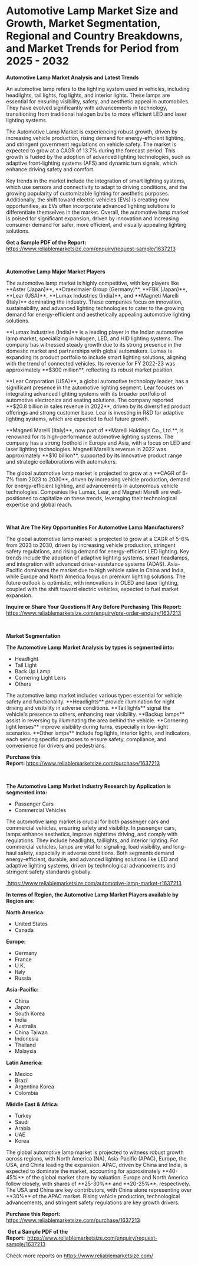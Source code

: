<p><h1>Automotive Lamp Market Size and Growth, Market Segmentation, Regional and Country Breakdowns, and Market Trends for Period from 2025 -  2032</h1></p><p><strong>Automotive Lamp Market Analysis and Latest Trends</strong></p>
<p><p>An automotive lamp refers to the lighting system used in vehicles, including headlights, tail lights, fog lights, and interior lights. These lamps are essential for ensuring visibility, safety, and aesthetic appeal in automobiles. They have evolved significantly with advancements in technology, transitioning from traditional halogen bulbs to more efficient LED and laser lighting systems.</p><p>The Automotive Lamp Market is experiencing robust growth, driven by increasing vehicle production, rising demand for energy-efficient lighting, and stringent government regulations on vehicle safety. The market is expected to grow at a CAGR of 13.7% during the forecast period. This growth is fueled by the adoption of advanced lighting technologies, such as adaptive front-lighting systems (AFS) and dynamic turn signals, which enhance driving safety and comfort.</p><p>Key trends in the market include the integration of smart lighting systems, which use sensors and connectivity to adapt to driving conditions, and the growing popularity of customizable lighting for aesthetic purposes. Additionally, the shift toward electric vehicles (EVs) is creating new opportunities, as EVs often incorporate advanced lighting solutions to differentiate themselves in the market. Overall, the automotive lamp market is poised for significant expansion, driven by innovation and increasing consumer demand for safer, more efficient, and visually appealing lighting solutions.</p></p>
<p><strong>Get a Sample PDF of the Report:&nbsp;</strong> <a href="https://www.reliablemarketsize.com/enquiry/request-sample/1637213?utm_campaign=1879&utm_medium=2&utm_source=Github&utm_content=ia&utm_term=21012025&utm_id=automotive-lamp">https://www.reliablemarketsize.com/enquiry/request-sample/1637213</a></p>
<p>&nbsp;</p>
<p><strong>Automotive Lamp Major Market Players</strong></p>
<p><p>The automotive lamp market is highly competitive, with key players like **Aster (Japan)**, **Draexlmaier Group (Germany)**, **FBK (Japan)**, **Lear (USA)**, **Lumax Industries (India)**, and **Magneti Marelli (Italy)** dominating the industry. These companies focus on innovation, sustainability, and advanced lighting technologies to cater to the growing demand for energy-efficient and aesthetically appealing automotive lighting solutions.</p><p>**Lumax Industries (India)** is a leading player in the Indian automotive lamp market, specializing in halogen, LED, and HID lighting systems. The company has witnessed steady growth due to its strong presence in the domestic market and partnerships with global automakers. Lumax is expanding its product portfolio to include smart lighting solutions, aligning with the trend of connected vehicles. Its revenue for FY 2022-23 was approximately **$300 million**, reflecting its robust market position.</p><p>**Lear Corporation (USA)**, a global automotive technology leader, has a significant presence in the automotive lighting segment. Lear focuses on integrating advanced lighting systems with its broader portfolio of automotive electronics and seating solutions. The company reported **$20.8 billion in sales revenue in 2022**, driven by its diversified product offerings and strong customer base. Lear is investing in R&D for adaptive lighting systems, which are expected to fuel future growth.</p><p>**Magneti Marelli (Italy)**, now part of **Marelli Holdings Co., Ltd.**, is renowned for its high-performance automotive lighting systems. The company has a strong foothold in Europe and Asia, with a focus on LED and laser lighting technologies. Magneti Marelli’s revenue in 2022 was approximately **$10 billion**, supported by its innovative product range and strategic collaborations with automakers.</p><p>The global automotive lamp market is projected to grow at a **CAGR of 6-7% from 2023 to 2030**, driven by increasing vehicle production, demand for energy-efficient lighting, and advancements in autonomous vehicle technologies. Companies like Lumax, Lear, and Magneti Marelli are well-positioned to capitalize on these trends, leveraging their technological expertise and global reach.</p></p>
<p>&nbsp;</p>
<p><strong>What Are The Key Opportunities For Automotive Lamp Manufacturers?</strong></p>
<p><p>The global automotive lamp market is projected to grow at a CAGR of 5-6% from 2023 to 2030, driven by increasing vehicle production, stringent safety regulations, and rising demand for energy-efficient LED lighting. Key trends include the adoption of adaptive lighting systems, smart headlamps, and integration with advanced driver-assistance systems (ADAS). Asia-Pacific dominates the market due to high vehicle sales in China and India, while Europe and North America focus on premium lighting solutions. The future outlook is optimistic, with innovations in OLED and laser lighting, coupled with the shift toward electric vehicles, expected to fuel market expansion.</p></p>
<p><strong>Inquire or Share Your Questions If Any Before Purchasing This Report:</strong> <a href="https://www.reliablemarketsize.com/enquiry/pre-order-enquiry/1637213?utm_campaign=1879&utm_medium=2&utm_source=Github&utm_content=ia&utm_term=21012025&utm_id=automotive-lamp">https://www.reliablemarketsize.com/enquiry/pre-order-enquiry/1637213</a></p>
<p>&nbsp;</p>
<p><strong>Market Segmentation</strong></p>
<p><strong>The Automotive Lamp Market Analysis by types is segmented into:</strong></p>
<p><ul><li>Headlight</li><li>Tail Light</li><li>Back Up Lamp</li><li>Cornering Light Lens</li><li>Others</li></ul></p>
<p><p>The automotive lamp market includes various types essential for vehicle safety and functionality. **Headlights** provide illumination for night driving and visibility in adverse conditions. **Tail lights** signal the vehicle's presence to others, enhancing rear visibility. **Backup lamps** assist in reversing by illuminating the area behind the vehicle. **Cornering light lenses** improve visibility during turns, especially in low-light scenarios. **Other lamps** include fog lights, interior lights, and indicators, each serving specific purposes to ensure safety, compliance, and convenience for drivers and pedestrians.</p></p>
<p><strong>Purchase this Report:&nbsp;</strong><a href="https://www.reliablemarketsize.com/purchase/1637213?utm_campaign=1879&utm_medium=2&utm_source=Github&utm_content=ia&utm_term=21012025&utm_id=automotive-lamp">https://www.reliablemarketsize.com/purchase/1637213</a></p>
<p>&nbsp;</p>
<p><strong>The Automotive Lamp Market Industry Research by Application is segmented into:</strong></p>
<p><ul><li>Passenger Cars</li><li>Commercial Vehicles</li></ul></p>
<p><p>The automotive lamp market is crucial for both passenger cars and commercial vehicles, ensuring safety and visibility. In passenger cars, lamps enhance aesthetics, improve nighttime driving, and comply with regulations. They include headlights, taillights, and interior lighting. For commercial vehicles, lamps are vital for signaling, load visibility, and long-haul safety, especially in adverse conditions. Both segments demand energy-efficient, durable, and advanced lighting solutions like LED and adaptive lighting systems, driven by technological advancements and stringent safety standards globally.</p></p>
<p><a href="https://www.reliablemarketsize.com/automotive-lamp-market-r1637213?utm_campaign=1879&utm_medium=2&utm_source=Github&utm_content=ia&utm_term=21012025&utm_id=automotive-lamp">&nbsp;https://www.reliablemarketsize.com/automotive-lamp-market-r1637213</a></p>
<p><strong>In terms of Region, the Automotive Lamp Market Players available by Region are:</strong></p>
<p>
    <p> <strong> North America: </strong>
        <ul>
            <li>United States</li>
            <li>Canada</li>
        </ul>
        </p> 
    <p> <strong> Europe: </strong>
        <ul>
            <li>Germany</li>
            <li>France</li>
            <li>U.K.</li>
            <li>Italy</li>
            <li>Russia</li>
        </ul>
        </p> 
    <p> <strong> Asia-Pacific: </strong>
        <ul>
            <li>China</li>
            <li>Japan</li>
            <li>South Korea</li>
            <li>India</li>
            <li>Australia</li>
            <li>China Taiwan</li>
            <li>Indonesia</li>
            <li>Thailand</li>
            <li>Malaysia</li>
        </ul>
        </p> 
    <p> <strong> Latin America: </strong>
        <ul>
            <li>Mexico</li>
            <li>Brazil</li>
            <li>Argentina Korea</li>
            <li>Colombia</li>
        </ul>
        </p> 
    <p> <strong> Middle East & Africa: </strong>
        <ul>
            <li>Turkey</li>
            <li>Saudi</li>
            <li>Arabia</li>
            <li>UAE</li>
            <li>Korea</li>
        </ul>
    </p>
    </p>
<p><p>The global automotive lamp market is projected to witness robust growth across regions, with North America (NA), Asia-Pacific (APAC), Europe, the USA, and China leading the expansion. APAC, driven by China and India, is expected to dominate the market, accounting for approximately **40-45%** of the global market share by valuation. Europe and North America follow closely, with shares of **25-30%** and **20-25%**, respectively. The USA and China are key contributors, with China alone representing over **30%** of the APAC market. Rising vehicle production, technological advancements, and stringent safety regulations are key growth drivers.</p></p>
<p><strong>Purchase this Report: </strong><a href="https://www.reliablemarketsize.com/purchase/1637213?utm_campaign=1879&utm_medium=2&utm_source=Github&utm_content=ia&utm_term=21012025&utm_id=automotive-lamp">https://www.reliablemarketsize.com/purchase/1637213</a></p>
<p>&nbsp;<strong>Get a Sample PDF of the Report:&nbsp;&nbsp;</strong><a href="https://www.reliablemarketsize.com/enquiry/request-sample/1637213?utm_campaign=1879&utm_medium=2&utm_source=Github&utm_content=ia&utm_term=21012025&utm_id=automotive-lamp">https://www.reliablemarketsize.com/enquiry/request-sample/1637213</a></p>
<p><strong></strong></p>
<p>Check more reports on <a href="https://www.reliablemarketsize.com/?utm_campaign=1879&utm_medium=2&utm_source=Github&utm_content=ia&utm_term=21012025&utm_id=automotive-lamp">https://www.reliablemarketsize.com/</a></p>